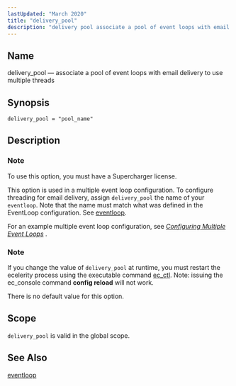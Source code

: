 ```yaml
---
lastUpdated: "March 2020"
title: "delivery_pool"
description: "delivery pool associate a pool of event loops with email delivery to use multiple threads delivery pool pool name To use this option you must have a Supercharger license This option is used in a multiple event loop configuration To configure threading for email delivery assign delivery pool the name..."
---
```


<a name="config.ref.delivery_pool"></a> 
## Name

delivery_pool — associate a pool of event loops with email delivery to use multiple threads

## Synopsis

`delivery_pool = "pool_name"`

<a name="idp24212000"></a> 
## Description

### Note

To use this option, you must have a Supercharger license.

This option is used in a multiple event loop configuration. To configure threading for email delivery, assign `delivery_pool` the name of your `eventloop`. Note that the name must match what was defined in the EventLoop configuration. See [eventloop](/momentum/4/config/ref-eventloop).

For an example multiple event loop configuration, see [*Configuring Multiple Event Loops*](/momentum/4/multi-event-loops) .

### Note

If you change the value of `delivery_pool` at runtime, you must restart the ecelerity process using the executable command [ec_ctl](/momentum/4/executable/ec-ctl). Note: issuing the ec_console command **config reload**        will not work.

There is no default value for this option.

<a name="idp24220448"></a> 
## Scope

`delivery_pool` is valid in the global scope.

<a name="idp24222256"></a> 
## See Also

[eventloop](/momentum/4/config/ref-eventloop)